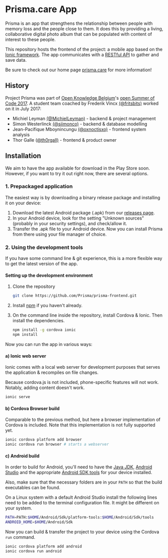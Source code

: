 # Prisma.care App

Prisma is an app that strengthens the relationship between people with memory loss and the people close to them. It does this by providing a living, collaborative digital photo album that can be populated with content of interest to these people.

This repository hosts the frontend of the project: a mobile app based on the [Ionic framework](https://ionicframework.com/). The app communicates with a [RESTful API](https://github.com/Prisma/prisma-backend) to gather and save data.

Be sure to check out our home page [prisma.care](https://prisma.care/) for more information!

## History

Project Prisma was part of [Open Knowledge Belgium](https://www.openknowledge.be/)'s [open Summer of Code 2017](http://2017.summerofcode.be/). A student team coached by Frederik Vincx [(@fritsbits)](https://github.com/fritsbits) worked on it in July 2017:
- Michiel Leyman [(@MichielLeyman)](https://github.com/MichielLeyman) - backend & project management
- Simon Westerlinck [(@siimonco)](https://github.com/siimonco) - backend & database modelling
- Jean-Pacifique Mboynincungu [(@oxnoctisxo)](https://github.com/oxnoctisxo) - frontend system analysis
- Thor Galle ([@th0rgall)](https://github.com/th0rgall) - frontend & product owner

## Installation

We aim to have the app available for download in the Play Store soon. However, if you want to try it out right now, there are several options.

### 1. Prepackaged application

The easiest way is by downloading a binary release package and installing it on your device:

1. Download the latest Android package (.apk) from our [releases page](https://github.com/Prisma/prisma-frontend/releases).
2. In your Android device, look for the setting "Unknown sources" (probably in your security settings), and check/allow it.
3. Transfer the .apk file to your Android device. Now you can install Prisma from there using your file manager of choice.

### 2. Using the development tools 

If you have some command line & git experience, this is a more flexible way to get the latest version of the app.

#### Setting up the development environment

1. Clone the repository

   ```bash 
   git clone https://github.com/Prisma/prisma-frontend.git
   ```

2. Install [npm](https://www.npmjs.com/) if you haven't already.

3. On the command line inside the repository, install Cordova & Ionic. Then install the dependencies.

   ```bash
   npm install -g cordova ionic
   npm install
   ```


Now you can run the app in various ways:

#### a) Ionic web server

Ionic comes with a local web server for development purposes that serves the application & recompiles on file changes. 

Because cordova.js is not included, phone-specific features will not work. Notably, adding content doesn't work.

```bash
ionic serve
```

#### b) Cordova Browser build

Comparable to the previous method, but here a browser implementation of Cordova is included. Note that this implementation is not fully supported yet. 

```bash
ionic cordova platform add browser
ionic cordova run browser # starts a webserver
```

#### c) Android build

In order to build for Android, you'll need to have the [Java JDK](http://www.oracle.com/technetwork/java/javase/downloads/index-jsp-138363.html), [Android Studio](https://developer.android.com/studio/index.html) and the appropriate [Android SDK tools](https://developer.android.com/studio/intro/update.html) for your device installed. 

Also, make sure that the necessary folders are in your `PATH` so that the build executables can be found.

On a Linux system with a default Android Studio install the following lines need to be added to the terminal configuration file. It might be different on your system.

```bash
PATH=PATH:$HOME/Android/Sdk/platform-tools:$HOME/Android/Sdk/tools
ANDROID_HOME=$HOME/Android/Sdk
```

Now you can build & transfer the project to your device using the Cordova `run` command.

```bash
ionic cordova platform add android
ionic cordova run android
```

